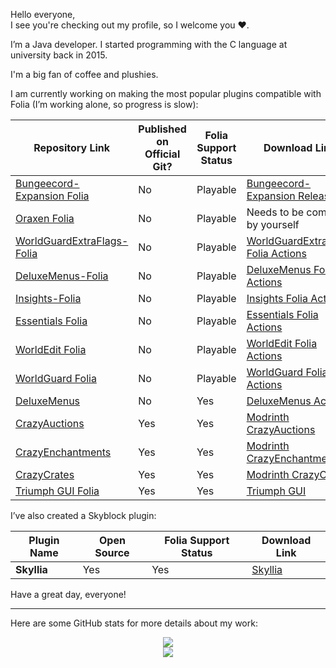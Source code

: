 Hello everyone,  
I see you're checking out my profile, so I welcome you ❤️.

I’m a Java developer. I started programming with the C language at university back in 2015.

I'm a big fan of coffee and plushies.

I am currently working on making the most popular plugins compatible with Folia (I’m working alone, so progress is slow):

| Repository Link | Published on Official Git? | Folia Support Status | Download Link |
|-----------------|----------------------------|----------------------|---------------|
| [Bungeecord-Expansion Folia](https://github.com/Euphillya/Bungeecord-Expansion-Folia) | No | Playable | [Bungeecord-Expansion Releases](https://github.com/Euphillya/Bungeecord-Expansion-Folia/releases) |
| [Oraxen Folia](https://github.com/Euphillya/oraxen-folia/tree/folia) | No | Playable | Needs to be compiled by yourself |
| [WorldGuardExtraFlags-Folia](https://github.com/Euphillya/WorldGuardExtraFlags-Folia) | No | Playable | [WorldGuardExtraFlags Folia Actions](https://github.com/Euphillya/WorldGuardExtraFlags-Folia/actions) |
| [DeluxeMenus-Folia](https://github.com/Euphillya/DeluxeMenus-Folia) | No | Playable | [DeluxeMenus Folia Actions](https://github.com/Euphillya/DeluxeMenus-Folia/actions) |
| [Insights-Folia](https://github.com/Euphillya/Insights-Folia) | No | Playable | [Insights Folia Actions](https://github.com/Euphillya/Insights-Folia/actions) |
| [Essentials Folia](https://github.com/Euphillya/Essentials-Folia) | No | Playable | [Essentials Folia Actions](https://github.com/Euphillya/Essentials-Folia/actions) |
| [WorldEdit Folia](https://github.com/Euphillya/WorldEdit-Folia) | No | Playable | [WorldEdit Folia Actions](https://github.com/Euphillya/WorldEdit-Folia/actions) |
| [WorldGuard Folia](https://github.com/Euphillya/WorldGuard-Folia) | No | Playable | [WorldGuard Folia Actions](https://github.com/Euphillya/WorldGuard-Folia/actions) |
| [DeluxeMenus](https://github.com/Euphillya/DeluxeMenus) | No | Yes | [DeluxeMenus Actions](https://github.com/Euphillya/DeluxeMenus/actions) |
| [CrazyAuctions](https://github.com/Euphillya/CrazyAuctions) | Yes | Yes | [Modrinth CrazyAuctions](https://modrinth.com/plugin/crazyauctions) |
| [CrazyEnchantments](https://github.com/Euphillya/CrazyEnchantments) | Yes | Yes | [Modrinth CrazyEnchantments](https://modrinth.com/plugin/crazyenchantments) |
| [CrazyCrates](https://github.com/Euphillya/CrazyCrates) | Yes | Yes | [Modrinth CrazyCrates](https://modrinth.com/plugin/crazycrates) |
| [Triumph GUI Folia](https://github.com/Euphillya/triumph-gui-Folia) | Yes | Yes | [Triumph GUI](https://github.com/TriumphTeam/triumph-gui) |

I’ve also created a Skyblock plugin:

| Plugin Name | Open Source | Folia Support Status | Download Link |
|-------------|-------------|----------------------|---------------|
| **Skyllia** | Yes | Yes | [Skyllia](https://github.com/Euphillya/Skyllia) |

Have a great day, everyone!

---

Here are some GitHub stats for more details about my work:

<div align="center"> <img src="https://github-readme-stats.vercel.app/api?username=Euphillya&count_private=true&show_icons=true&theme=dark"> </div> <div align="center"> <img src="https://github-readme-stats-eight-theta.vercel.app/api/top-langs/?username=Euphillya&layout=compact&langs_count=8&theme=algolia"> </div>
